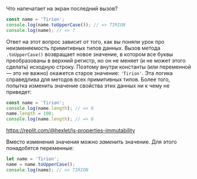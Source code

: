 
Что напечатает на экран последний вызов?

```javascript
const name = 'Tirion';
console.log(name.toUpperCase()); // => TIRION
console.log(name); // => ?
```

Ответ на этот вопрос зависит от того, как вы поняли урок про неизменяемость примитивных типов данных. Вызов метода `.toUpperCase()` возвращает новое значение, в котором все буквы преобразованы в верхний регистр, но он не меняет (и не может этого сделать) исходную строку. Поэтому внутри константы (или переменной — это не важно) окажется старое значение: `'Tirion'`. Эта логика справедлива для методов всех примитивных типов. Более того, попытка изменить значение свойства этих данных ни к чему не приведет:

```javascript
const name = 'Tirion';
console.log(name.length); // => 6
name.length = 100;
console.log(name.length); // => 6
```

https://replit.com/@hexlet/js-properties-immutability

Вместо изменения значения можно *заменить* значение. Для этого понадобятся переменные:

```javascript
let name = 'Tirion';
name = name.toUpperCase();
console.log(name); // => TIRION
```

